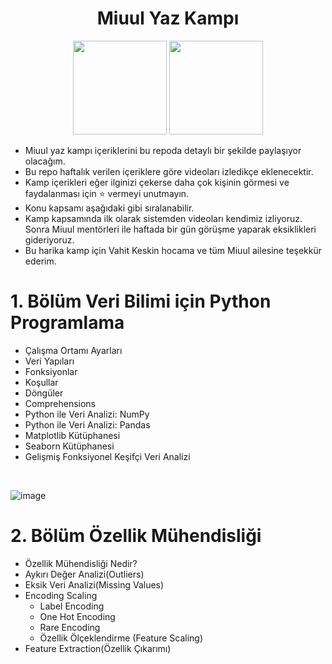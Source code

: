 <div align= "center">
  <h1> Miuul Yaz Kampı</h1>
  <img src="https://www.miuul.com/image/theme/logo-white.png" width="150px">
  <img src="https://www.miuul.com/image/theme/logo-dark.png" width="150px">
</div>

- Miuul yaz kampı içeriklerini bu repoda detaylı bir şekilde paylaşıyor olacağım.
- Bu repo haftalık verilen içeriklere göre videoları izledikçe eklenecektir.
- Kamp içerikleri  eğer ilginizi çekerse daha çok kişinin görmesi ve faydalanması için :star: vermeyi unutmayın.
- Konu kapsamı aşağıdaki gibi sıralanabilir.
- Kamp kapsamında ilk olarak sistemden videoları kendimiz izliyoruz. Sonra Miuul mentörleri ile haftada bir gün görüşme yaparak eksiklikleri gideriyoruz. 
- Bu harika kamp için Vahit Keskin hocama ve tüm Miuul ailesine teşekkür ederim.


#  1. Bölüm Veri Bilimi için Python Programlama 
- Çalışma Ortamı Ayarları
- Veri Yapıları
- Fonksiyonlar
- Koşullar
- Döngüler
- Comprehensions
- Python ile Veri Analizi: NumPy
- Python ile Veri Analizi: Pandas
- Matplotlib Kütüphanesi
- Seaborn Kütüphanesi
- Gelişmiş Fonksiyonel Keşifçi Veri Analizi
<br>


![image](https://user-images.githubusercontent.com/75336900/178726694-3bcde966-2b66-4c9b-bfef-95c9a1705468.png)


#  2. Bölüm Özellik Mühendisliği
- Özellik Mühendisliği Nedir?
- Aykırı Değer Analizi(Outliers)
- Eksik Veri Analizi(Missing Values)
- Encoding Scaling
  - Label Encoding
  - One Hot Encoding
  - Rare Encoding
  - Özellik Ölçeklendirme (Feature Scaling)
- Feature Extraction(Özellik Çıkarımı)
  
